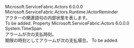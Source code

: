 <Type Name="IActorReminderState" FullName="Microsoft.ServiceFabric.Actors.Runtime.IActorReminderState">
  <TypeSignature Language="C#" Value="public interface IActorReminderState : Microsoft.ServiceFabric.Actors.Runtime.IActorReminder" />
  <TypeSignature Language="ILAsm" Value=".class public interface auto ansi abstract IActorReminderState implements class Microsoft.ServiceFabric.Actors.Runtime.IActorReminder" />
  <TypeSignature Language="DocId" Value="T:Microsoft.ServiceFabric.Actors.Runtime.IActorReminderState" />
  <TypeSignature Language="VB.NET" Value="Public Interface IActorReminderState&#xA;Implements IActorReminder" />
  <TypeSignature Language="F#" Value="type IActorReminderState = interface&#xA;    interface IActorReminder" />
  <AssemblyInfo>
    <AssemblyName>Microsoft.ServiceFabric.Actors</AssemblyName>
    <AssemblyVersion>6.0.0.0</AssemblyVersion>
  </AssemblyInfo>
  <Interfaces>
    <Interface>
      <InterfaceName>Microsoft.ServiceFabric.Actors.Runtime.IActorReminder</InterfaceName>
    </Interface>
  </Interfaces>
  <Docs>
    <summary>
            アクターの関連語句の内部状態を表します。
            </summary>
    <remarks>To be added.</remarks>
  </Docs>
  <Members>
    <Member MemberName="RemainingDueTime">
      <MemberSignature Language="C#" Value="public TimeSpan RemainingDueTime { get; }" />
      <MemberSignature Language="ILAsm" Value=".property instance valuetype System.TimeSpan RemainingDueTime" />
      <MemberSignature Language="DocId" Value="P:Microsoft.ServiceFabric.Actors.Runtime.IActorReminderState.RemainingDueTime" />
      <MemberSignature Language="VB.NET" Value="Public ReadOnly Property RemainingDueTime As TimeSpan" />
      <MemberSignature Language="F#" Value="member this.RemainingDueTime : TimeSpan" Usage="Microsoft.ServiceFabric.Actors.Runtime.IActorReminderState.RemainingDueTime" />
      <MemberType>Property</MemberType>
      <AssemblyInfo>
        <AssemblyName>Microsoft.ServiceFabric.Actors</AssemblyName>
        <AssemblyVersion>6.0.0.0</AssemblyVersion>
      </AssemblyInfo>
      <ReturnValue>
        <ReturnType>System.TimeSpan</ReturnType>
      </ReturnValue>
      <Docs>
        <summary>
            アラームが次の支払時刻。
            </summary>
        <value>期限の時刻として<see cref="T:System.TimeSpan" />アラームが次の支払場合。</value>
        <remarks>To be added.</remarks>
      </Docs>
    </Member>
  </Members>
</Type>